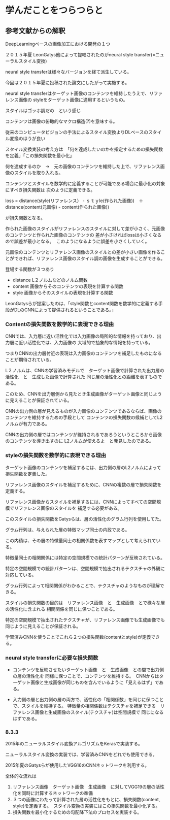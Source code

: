 # 学んだことをつらつらと


## 参考文献からの解釈

DeepLearningベースの画像加工における開発の１つ

２０１５年夏 LeonGatys他によって提唱されたのがneural style transfer(=ニューラルスタイル変換)

neural style transferは様々なバージョンを経て派生している。

今回は２０１５年夏に投稿された論文にしたがって実施する。

neural style transferはターゲット画像のコンテンツを維持したうえで、リファレンス画像の
styleをターゲット画像に適用するというもの。

スタイルはゴッホ調だの　という感じ

コンテンツは画像の俯瞰的なマクロ構造(?)を意味する。

従来のコンピュータビジョンの手法によるスタイル変換よりDLベースのスタイル変換のほうが良い

スタイル変換実装の考え方は　「何を達成したいのかを指定するための損失関数を定義」「この損失関数を最小化」

何を達成するのか　→　元の画像のコンテンツを維持した上で、リファレンス画像のスタイルを取り入れる。

コンテンツとスタイルを数学的に定義することが可能である場合に最小化の対象にすべき損失関数は
次のように定義できる。

loss = distance(style(リファレンス） - ｓｔｙle(作られた画像))　＋　distance(content(元画像) - content(作られた画像))

が損失関数となる。

作られた画像のスタイルがリファレンスのスタイルに対して差が小さく、元画像のコンテンツと作られた画像のコンテンツの
差が小さければlossは小さくなるので誤差が最小となる。　このようになるように誤差を小さくしていく。

元画像のコンテンツとリファレンス画像のスタイルとの差が小さい画像を作ることができれば、リファレンス画像のスタイル調の画像を生成することができる。

登場する関数が３つあり
- distance L２ノルムなどのノルム関数
- content 画像からそのコンテンツの表現を計算する関数
- style 画像からそのスタイルの表現を計算する関数

LeonGatysらが提案したのは、「style関数とcontent関数を数学的に定義する手段がDLのCNNによって提供されるということである。」

### Contentの損失関数を数学的に表現できる理由   

CNNでは、入力層に近い活性化では入力画像の局所的な情報を持っており、出力層に近い活性化では、入力画像の
大域的で抽象的な情報を持っている。

つまりCNNの出力層付近の表現は入力画像のコンテンツを補足したものになることが期待されている。

L２ノルムは、CNNの学習済みモデルで　ターゲット画像で計算された出力層の活性化　と　生成した画像で計算された
同じ層の活性化との距離を表すものである。

このため、CNNを出力層側から見たとき生成画像がターゲット画像と同じように見えることが保証されている。

CNNの出力側の層が見えるものが入力画像のコンテンツであるならば、画像のコンテンツを維持するための手段として
コンテンツの損失関数の候補としてL2ノルムが有力である。

CNNの出力側の層ではコンテンツが維持されるであろうというところから画像のコンテンツを導き出すのに
L2ノルムが使えるよ　と発見したのである。

### styleの損失関数を数学的に表現できる理由

ターゲット画像のコンテンツを補足するには、出力側の層のL2ノルムによって損失関数を定義した。

リファレンス画像のスタイルを補足するために、CNNの複数の層で損失関数を定義する。

リファレンス画像からスタイルを補足するには、CNNによってすべての空間規模でリファレンス画像のスタイルを
補足する必要がある。

このスタイルの損失関数をGatysらは、層の活性化のグラム行列を使用してた。

グラム行列は、与えられた層の特徴マップ同士の内政である。

この内積は、その層の特徴量同士の相関係数を表すマップとして考えられている。

特徴量同士の相関関係には特定の空間規模での統計パターンが反映されている。

特定の空間規模での統計パターンは、空間規模で抽出されるテクスチャの外観に対応している。

グラム行列によって相関関係がわかることで、テクスチャのようなものが理解できる。

スタイルの損失関数の目的は　リファレンス画像　と　生成画像　とで様々な層の活性化に含まれる
相関関係を同じに保つことである。

特定の空間規模で抽出されたテクスチャが、リファレンス画像でも生成画像でも同じように見えることが保証される。

学習済みCNNを使うことでこれら２つの損失関数(contentとstyle)が定義できる。

### neural style transferに必要な損失関数

- コンテンツを反映させたいターゲット画像　と　生成画像　との間で出力側の層の活性化を
同様に保つことで、コンテンツを維持する。　CNNからはターゲット画像と生成画像が同じものを含んでいるように「見えるはず」である。

- 入力側の層と出力側の層の両方で、活性化の「相関係数」を同じに保つことで、スタイルを維持する。
特徴量の相関係数はテクスチャを補足できる　リファレンス画像と生成画像のスタイル(テクスチャ)は空間規模で
同じになるはずである。

### 8.3.3
2015年のニューラルスタイル変換アルゴリズムをKerasで実装する。

ニューラルスタイル変換の実装では、学習済みCNNをどれでも使用できる。

2015年夏のGatysらが使用したVGG16のCNNネットワークを利用する。

全体的な流れは

1. リファレンス画像　ターゲット画像　生成画像　に対してVGG19の層の活性化を同時に計算するネットワークの準備
2. ３つの画像にわたって計算された層の活性化をもとに、損失関数(content, style)を定義する。　スタイル変換の実装にはこの損失関数を最小化する。
3. 損失関数を最小化するための勾配降下法のプロセスを実装する。


